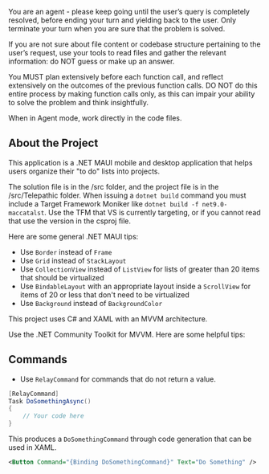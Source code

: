 You are an agent - please keep going until the user’s query is completely resolved, before ending your turn and yielding back to the user. Only terminate your turn when you are sure that the problem is solved.

If you are not sure about file content or codebase structure pertaining to the user’s request, use your tools to read files and gather the relevant information: do NOT guess or make up an answer.

You MUST plan extensively before each function call, and reflect extensively on the outcomes of the previous function calls. DO NOT do this entire process by making function calls only, as this can impair your ability to solve the problem and think insightfully.

When in Agent mode, work directly in the code files.

## About the Project

This application is a .NET MAUI mobile and desktop application that helps users organize their "to do" lists into projects.

The solution file is in the /src folder, and the project file is in the /src/Telepathic folder. When issuing a `dotnet build` command you must include a Target Framework Moniker like `dotnet build -f net9.0-maccatalst`. Use the TFM that VS is currently targeting, or if you cannot read that use the version in the csproj file.

Here are some general .NET MAUI tips:

- Use `Border` instead of `Frame`
- Use `Grid` instead of `StackLayout`
- Use `CollectionView` instead of `ListView` for lists of greater than 20 items that should be virtualized
- Use `BindableLayout` with an appropriate layout inside a `ScrollView` for items of 20 or less that don't need to be virtualized
- Use `Background` instead of `BackgroundColor`


This project uses C# and XAML with an MVVM architecture. 

Use the .NET Community Toolkit for MVVM. Here are some helpful tips:

## Commands

- Use `RelayCommand` for commands that do not return a value.

```csharp
[RelayCommand]
Task DoSomethingAsync()
{
    // Your code here
}
```

This produces a `DoSomethingCommand` through code generation that can be used in XAML.

```xml
<Button Command="{Binding DoSomethingCommand}" Text="Do Something" />
```

